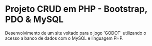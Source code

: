 # Projeto CRUD em PHP - Bootstrap, PDO & MySQL

Desenvolvimento de um site voltado para o jogo 'GODOT' utilizando o acesso a banco de dados com o MySQL e linguagem PHP.

